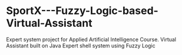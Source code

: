 # SportX---Fuzzy-Logic-based-Virtual-Assistant
Expert system project for Applied Artificial Intelligence Course. 
Virtual Assistant built on Java Expert shell system using Fuzzy Logic

